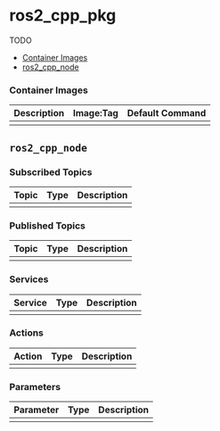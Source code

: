 # ros2_cpp_pkg

TODO

- [Container Images](#container-images)
- [ros2_cpp_node](#ros2_cpp_node)


### Container Images

| Description | Image:Tag | Default Command |
| --- | --- | -- |
|  |  |  |


## `ros2_cpp_node`

### Subscribed Topics

| Topic | Type | Description |
| --- | --- | --- |
|  |  |  |

### Published Topics

| Topic | Type | Description |
| --- | --- | --- |
|  |  |  |

### Services

| Service | Type | Description |
| --- | --- | --- |
|  |  |  |

### Actions

| Action | Type | Description |
| --- | --- | --- |
|  |  |  |

### Parameters

| Parameter | Type | Description |
| --- | --- | --- |
|  |  |  |
